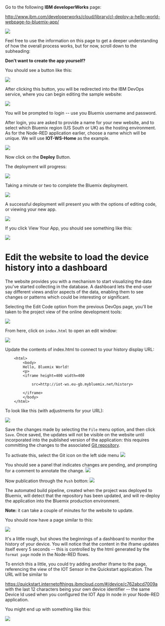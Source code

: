 Go to the following **IBM developerWorks** page:

<http://www.ibm.com/developerworks/cloud/library/cl-deploy-a-hello-world-webpage-to-bluemix-app/>

![](/media/6d10ad6190c1e0891853ae9c05cc82a8.png)

Feel free to use the information on this page to get a deeper understanding of
how the overall process works, but for now, scroll down to the subheading:

**Don't want to create the app yourself?**

You should see a button like this:

![](/media/98f5dbc24d64d3ac2d8f5961bf9d95cd.png)

After clicking this button, you will be redirected into the IBM DevOps service,
where you can begin editing the sample website:

![](/media/5a38d7ff9a5f2c8c40048b764e7a4e1d.png)

You will be prompted to login -- use you Bluemix username and password.

After login, you are asked to provide a name for your new website, and to select
which Bluemix region (US South or UK) as the hosting environment. As for the
Node-RED application earlier, choose a name which will be unique. We will use
**IOT-WS-Home** as the example.

![](/media/eb1784bc54019fe844096623abadc7a1.png)

Now click on the **Deploy** Button.

The deployment will progress:

![](/media/f08faa25764bd7de0e6e1a210c9fae70.png)

Taking a minute or two to complete the Bluemix deployment.

![](/media/c0e637e839d14e13b2be4e6cc7aaeb58.png)

A successful deployment will present you with the options of editing code, or
viewing your new app.

![](/media/c945a18cef18990357632134ab6ffb04.png)

If you click View Your App, you should see something like this:

![](/media/b506824f0551b555529f8bf77ff5da13.png)

Edit the website to load the device history into a dashboard
============================================================

The website provides you with a mechanism to start visualizing the data you've
started collecting in the database. A dashboard lets the end-user say different
views and/or aspects of the data, enabling them to see changes or patterns which
could be interesting or significant.

Selecting the Edit Code option from the previous DevOps page, you'll be taken to
the project view of the online development tools:

![](/media/1490d3283540c152a70af57dd82ed1be.png)

From here, click on `index.html` to open an edit window:

![](/media/972e5d28a44d53fd6c4a4e96d0eb1944.png)

Update the contents of index.html to connect to your history display URL:

```
	<html>
		<body>
		Hello, Bluemix World!
		<p>
		<iframe height=400 width=400

			src=http://iot-ws.eu-gb.mybluemix.net/history>

		</iframe>
		</body>
	</html>
```

To look like this (with adjustments for your URL):

![](/media/1af359880d67a65fc0f93c4bd8b9ee4d.png)

Save the changes made by selecting the `File` menu option, and then click `Save`. 
Once saved, the updates will not be visible on the website until incorporated into the published version of the application: this requires committing the changes to the associated [Git repository](https://github.com/).

To activate this, select the Git icon on the left side menu
![](/media/20170625-d2bm-git.png)

You should see a panel that indicates changes are pending, and prompting for a comment to annotate the change.
![](/media/20170625-d2bm-git-commit.png)

Now publication through the `Push` botton:
![](/media/20170625-d2bm-git-push.png)

The automated build pipeline, created when the project was deployed to Bluemix, will detect that the repository has been updated, and will re-deploy the application into the Bluemix production environment.

**Note:** it can take a couple of minutes for the website to update.

You should now have a page similar to this:

![](/media/ddccabdf3376dd16e461f674a6ee4e9c.png)

It's a little rough, but shows the beginnings of a dashboard to monitor the
history of your device. You will notice that the content in the iframe updates
itself every 5 seconds -- this is controlled by the html generated by the `format
page` node in the Node-RED flows.

To enrich this a little, you could try adding another iframe to the page,
referencing the view of the IOT Sensor in the Quickstart application. The URL
will be similar to

<https://quickstart.internetofthings.ibmcloud.com/#/device/c762abcd7009a> with
the last 12 characters being your own device identifier -- the same Device Id
used when you configured the IOT App In node in your Node-RED application.

You might end up with something like this:

![](/media/6386fc4c2d219a1e08cd3a9b215d9c1c.png)
